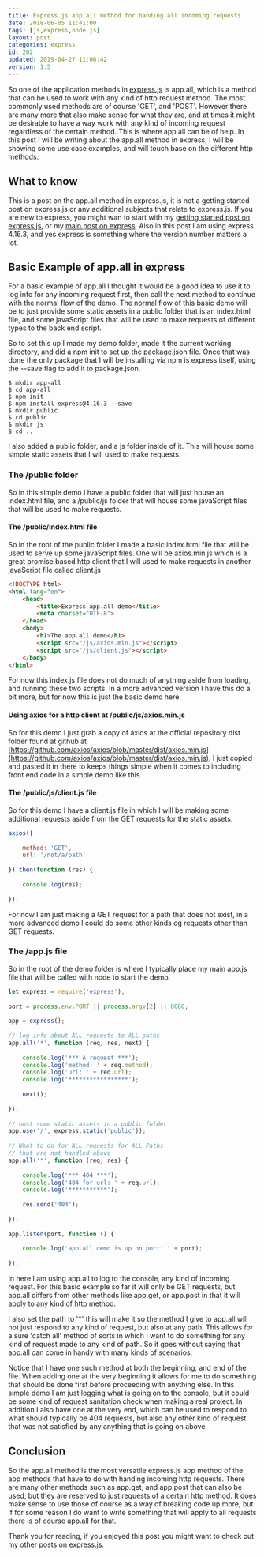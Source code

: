 ```yaml
---
title: Express.js app.all method for handing all incoming requests
date: 2018-06-05 11:41:00
tags: [js,express,node.js]
layout: post
categories: express
id: 202
updated: 2019-04-27 11:06:42
version: 1.5
---
```


So one of the application methods in [express.js](https://expressjs.com/) is app.all, which is a method that can be used to work with any kind of http request method. The most commonly used methods are of course 'GET', and 'POST'. However there are many more that also make sense for what they are, and at times it might be desirable to have a way work with any kind of incoming request regardless of the certain method. This is where app.all can be of help. In this post I will be writing about the app.all method in express, I will be showing some use case examples, and will touch base on the different http methods.

<!-- more -->

## What to know

This is a post on the app.all method in express.js, it is not a getting started post on express.js or any additional subjects that relate to express.js. If you are new to express, you might wan to start with my [getting started post on express.js](/2018/05/21/express-getting-started/), or my [main post on express](/2018/06/12/express/). Also in this post I am using express 4.16.3, and yes express is something where the version number matters a lot.

## Basic Example of app.all in express

For a basic example of app.all I thought it would be a good idea to use it to log info for any incoming request first, then call the next method to continue with the normal flow of the demo. The normal flow of this basic demo will be to just provide some static assets in a public folder that is an index.html file, and some javaScript files that will be used to make requests of different types to the back end script.

So to set this up I made my demo folder, made it the current working directory, and did a npm init to set up the package.json file. Once that was done the only package that I will be installing via npm is express itself, using the --save flag to add it to package.json.

```
$ mkdir app-all
$ cd app-all
$ npm init
$ npm install express@4.16.3 --save
$ mkdir public
$ cd public
$ mkdir js
$ cd ..
```

I also added a public folder, and a js folder inside of it. This will house some simple static assets that I will used to make requests.

### The /public folder

So in this simple demo I have a public folder that will just house an index.html file, and a /public/js folder that will house some javaScript files that will be used to make requests.

#### The /public/index.html file

So in the root of the public folder I made a basic index.html file that will be used to serve up some javaScript files. One will be axios.min.js which is a great promise based http client that I will used to make requests in another javaScript file called client.js

```html
<!DOCTYPE html>
<html lang="en">
    <head>
        <title>Express app.all demo</title>
        <meta charset="UTF-8">
    </head>
    <body>
        <h1>The app.all demo</h1>
        <script src="/js/axios.min.js"></script>
        <script src="/js/client.js"></script>
    </body>
</html>
```

For now this index.js file does not do much of anything aside from loading, and running these two scripts. In a more advanced version I have this do a bit more, but for now this is just the basic demo here.

#### Using axios for a http client at /public/js/axios.min.js

So for this demo I just grab a copy of axios at the official repository dist folder found at github at [https://github.com/axios/axios/blob/master/dist/axios.min.js](https://github.com/axios/axios/blob/master/dist/axios.min.js). I just copied and pasted it in there to keeps things simple when it comes to including front end code in a simple demo like this.

#### The /public/js/client.js file

So for this demo I have a client.js file in which I will be making some additional requests aside from the GET requests for the static assets.

```js
axios({
 
    method: 'GET',
    url: '/not/a/path'
 
}).then(function (res) {
 
    console.log(res);
 
});
```

For now I am just making a GET request for a path that does not exist, in a more advanced demo I could do some other kinds og requests other than GET requests.

### The /app.js file

So in the root of the demo folder is where I typically place my main app.js file that will be called with node to start the demo.

```js
let express = require('express'),
 
port = process.env.PORT || process.argv[2] || 8080,
 
app = express();
 
// log info about ALL requests to ALL paths
app.all('*', function (req, res, next) {
 
    console.log('*** A request ***');
    console.log('method: ' + req.method);
    console.log('url: ' + req.url);
    console.log('*****************');
 
    next();
 
});
 
// host some static assets in a public folder
app.use('/', express.static('public'));
 
// What to do for ALL requests for ALL Paths 
// that are not handled above
app.all('*', function (req, res) {
 
    console.log('*** 404 ***');
    console.log('404 for url: ' + req.url);
    console.log('***********');
 
    res.send('404');
 
});
 
app.listen(port, function () {
 
    console.log('app.all demo is up on port: ' + port);
 
});
```

In here I am using app.all to log to the console, any kind of incoming request. For this basic example so far it will only be GET requests, but app.all differs from other methods like app.get, or app.post in that it will apply to any kind of http method.

I also set the path to '\*' this will make it so the method I give to app.all will not just respond to any kind of request, but also at any path. This allows for a sure 'catch all' method of sorts in which I want to do something for any kind of request made to any kind of path. So it goes without saying that app.all can come in handy with many kinds of scenarios.

Notice that I have one such method at both the beginning, and end of the file. When adding one at the very beginning it allows for me to do something that should be done first before proceeding with anything else. In this simple demo I am just logging what is going on to the console, but it could be some kind of request sanitation check when making a real project. In addition I also have one at the very end, which can be used to respond to what should typically be 404 requests, but also any other kind of request that was not satisfied by any anything that is going on above.


## Conclusion

So the app.all method is the most versatile express.js app method of the app methods that have to do with handing incoming http requests. There are many other methods such as app.get, and app.post that can also be used, but they are reserved to just requests of a certain http method. It does make sense to use those of course as a way of breaking code up more, but if for some reason I do want to write something that will apply to all requests there is of course app.all for that.

Thank you for reading, if you enjoyed this post you might want to check out my other posts on [express.js](/categories/express/).
